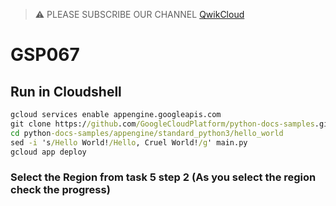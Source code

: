 >⚠️ PLEASE SUBSCRIBE OUR CHANNEL [QwikCloud](https://www.youtube.com/@qwikcloud)
# GSP067
## Run in Cloudshell
```cmd
gcloud services enable appengine.googleapis.com
git clone https://github.com/GoogleCloudPlatform/python-docs-samples.git
cd python-docs-samples/appengine/standard_python3/hello_world
sed -i 's/Hello World!/Hello, Cruel World!/g' main.py
gcloud app deploy
```
### Select the Region from task 5 step 2 (As you select the region check the progress)